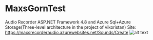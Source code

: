 # MaxsGornTest
Audio Recorder ASP.NET Framework 4.8 and Azure Sql+Azure Storage(Three-level architecture in the project of vikoristan)
Site: https://maxsrecorderaudio.azurewebsites.net/Sounds/Create
![alt text](https://i.ibb.co/7Gh2LJk/photo-2020-07-15-04-07-23.jpg)
